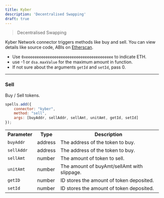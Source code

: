```yaml
---
title: Kyber
description: 'Decentralised Swapping'
draft: true
---
```

> Decentralised Swapping

Kyber Network connector triggers methods like buy and sell. You can view details like source code, ABIs on [Etherscan](https://etherscan.io/address/0x7043fc2e21865c091eeae37c38e3d82bccdf5d5c#code).

- Use `0xeeeeeeeeeeeeeeeeeeeeeeeeeeeeeeeeeeeeeeee` to indicate ETH.
- use -1 or `dsa.maxValue` for the maximum amount in function.
- If not sure about the arguments `getId` and `setId`, pass 0.

---

### Sell

Buy / Sell tokens.

```javascript
spells.add({
    connector: "kyber",
    method: "sell",
    args: [buyAddr, sellAddr, sellAmt, unitAmt, getId, setId]
});
```

<table class="table">
  <tr>
    <th>Parameter</th>
    <th>Type</th> 
    <th>Description</th>
  </tr>
  <tr>
    <td><code>buyAddr</code></td>
    <td>address</td>
    <td>The address of the token to buy.</td>
  <tr>
  <tr>
    <td><code>sellAddr</code></td>
    <td>address</td>
    <td>The address of the token to buy.</td>
  <tr>
  <tr>
    <td><code>sellAmt</code></td>
    <td>number</td>
    <td>The amount of token to sell.</td>
  <tr>
  <tr>
    <td><code>unitAmt</code></td>
    <td>number</td>
    <td>The amount of buyAmt/sellAmt with slippage.</td>
  <tr>
  <tr>
    <td><code>getID</code></td>
    <td>number</td>
    <td>ID stores the amount of token deposited.</td>
  <tr>
  <tr>
    <td><code>setId</code></td>
    <td>number</td>
    <td>ID stores the amount of token deposited.</td>
  <tr>
</table>